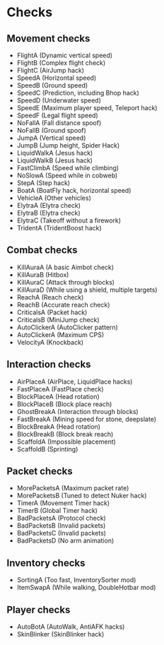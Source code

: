 # Checks

## Movement checks
* FlightA (Dynamic vertical speed)
* FlightB (Complex flight check)
* FlightC (AirJump hack)
* SpeedA (Horizontal speed)
* SpeedB (Ground speed)
* SpeedC (Prediction, including Bhop hack)
* SpeedD (Underwater speed)
* SpeedE (Maximum player speed, Teleport hack)
* SpeedF (Legal flight speed)
* NoFallA (Fall distance spoof)
* NoFallB (Ground spoof)
* JumpA (Vertical speed)
* JumpB (Jump height, Spider Hack)
* LiquidWalkA (Jesus hack)
* LiquidWalkB (Jesus hack)
* FastClimbA (Speed while climbing)
* NoSlowA (Speed while in cobweb)
* StepA (Step hack)
* BoatA (BoatFly hack, horizontal speed)
* VehicleA (Other vehicles)
* ElytraA (Elytra check)
* ElytraB (Elytra check)
* ElytraC (Takeoff without a firework)
* TridentA (TridentBoost hack)

## Combat checks
* KillAuraA (A basic Aimbot check)
* KillAuraB (Hitbox)
* KillAuraC (Attack through blocks)
* KillAuraD (While using a shield, multiple targets)
* ReachA (Reach check)
* ReachB (Accurate reach check)
* CriticalsA (Packet hack)
* CriticalsB (MiniJump check)
* AutoClickerA (AutoClicker pattern)
* AutoClickerA (Maximum CPS)
* VelocityA (Knockback)

## Interaction checks
* AirPlaceA (AirPlace, LiquidPlace hacks)
* FastPlaceA (FastPlace check)
* BlockPlaceA (Head rotation)
* BlockPlaceB (Block place reach)
* GhostBreakA (Interaction through blocks)
* FastBreakA (Mining speed for stone, deepslate)
* BlockBreakA (Head rotation)
* BlockBreakB (Block break reach)
* ScaffoldA (Impossible placement)
* ScaffoldB (Sprinting)

## Packet checks
* MorePacketsA (Maximum packet rate)
* MorePacketsB (Tuned to detect Nuker hack)
* TimerA (Movement Timer hack)
* TimerB (Global Timer hack)
* BadPacketsA (Protocol check)
* BadPacketsB (Invalid packets)
* BadPacketsC (Invalid packets)
* BadPacketsD (No arm animation)

## Inventory checks
* SortingA (Too fast, InventorySorter mod)
* ItemSwapA (While walking, DoubleHotbar mod)

## Player checks
* AutoBotA (AutoWalk, AntiAFK hacks)
* SkinBlinker (SkinBlinker hack)
